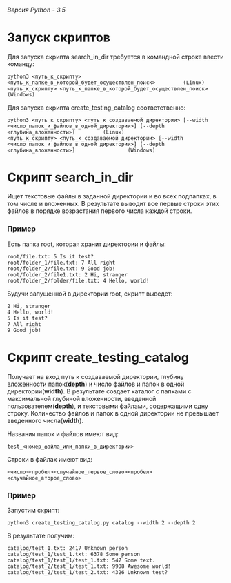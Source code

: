 ###### Версия Python - 3.5
# Запуск скриптов
  Для запуска скрипта search_in_dir требуется в командной строке ввести команду:
  ```
  python3 <путь_к_скрипту> <путь_к_папке_в_которой_будет_осуществлен_поиск>         (Linux)
  <путь_к_скрипту> <путь_к_папке_в_которой_будет_осуществлен_поиск>                 (Windows)
  ```
  Для запуска скрипта create_testing_catalog соответственно:
  ```
  python3 <путь_к_скрипту> <путь_к_создаваемой_директории> [--width <число_папок_и_файлов_в_одной_директории>] [--depth <глубина_вложенности>]         (Linux)
  <путь_к_скрипту> <путь_к_создаваемой_директории> [--width <число_папок_и_файлов_в_одной_директории>] [--depth <глубина_вложенности>]                 (Windows)
  ```
# Скрипт search_in_dir
  Ищет текстовые файлы в заданной директории и во всех подпапках, в том числе и вложенных. В результате выводит все первые строки этих файлов в порядке возрастания первого числа каждой строки.
  
### Пример
  Есть папка root, которая хранит директории и файлы:
  ```
  root/file.txt: 5 Is it test?
  root/folder_1/file.txt: 7 All right
  root/folder_2/file.txt: 9 Good job!
  root/folder_2/file1.txt: 2 Hi, stranger
  root/folder_2/folder/file.txt: 4 Hello, world!
  ```
  Будучи запущенной в директории root, скрипт выведет:
  ```
  2 Hi, stranger
  4 Hello, world!
  5 Is it test?
  7 All right
  9 Good job!
  ```
# Скрипт create_testing_catalog
  Получает на вход путь к создаваемой директории, глубину вложенности папок(**depth**) и число файлов и папок в одной директории(**width**). В результате создает каталог с папками с максимальной глубиной вложенности, введенной пользователем(**depth**), и текстовыми файлами, содержащими одну строку. Количество файлов и папок в одной директории не превышает введенного числа(**width**).
  
  Названия папок и файлов имеют вид:
  ```
  test_<номер_файла_или_папки_в_директории>
  ```
  Строки в файлах имеют вид:
  ```
  <число><пробел><случайное_первое_слово><пробел><случайное_второе_слово>
  ```
### Пример
  Запустим скрипт:
  ```
  python3 create_testing_catalog.py catalog --width 2 --depth 2
  ```
  В результате получим:
  ```
  catalog/test_1.txt: 2417 Unknown person
  catalog/test_1/test_1.txt: 6378 Some person
  catalog/test_1/test_1/test_1.txt: 547 Some text.
  catalog/test_2/test_1/test_1.txt: 9908 Awesome world!
  catalog/test_2/test_1/test_2.txt: 4326 Unknown test?
  ```
